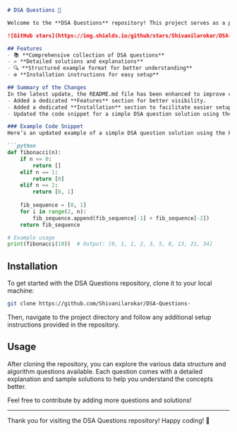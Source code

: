 ```markdown
# DSA Questions 🚀

Welcome to the **DSA Questions** repository! This project serves as a platform for developers and learners to practice and enhance their skills in Data Structures and Algorithms (DSA). This repository is designed to help you improve your understanding of various data structures and algorithms through a collection of questions and solutions.

![GitHub stars](https://img.shields.io/github/stars/Shivanilarokar/DSA-Questions-?style=social) ![Forks](https://img.shields.io/github/forks/Shivanilarokar/DSA-Questions-?style=social)

## Features
- 📚 **Comprehensive collection of DSA questions**
- ✍️ **Detailed solutions and explanations**
- 🔍 **Structured example format for better understanding**
- ⚙️ **Installation instructions for easy setup**

## Summary of the Changes
In the latest update, the README.md file has been enhanced to improve clarity and usability. Key changes include:
- Added a dedicated **Features** section for better visibility.
- Added a dedicated **Installation** section to facilitate easier setup.
- Updated the code snippet for a simple DSA question solution using the Fibonacci sequence for better clarity and performance.

### Example Code Snippet
Here’s an updated example of a simple DSA question solution using the Fibonacci sequence:

```python
def fibonacci(n):
    if n <= 0:
        return []
    elif n == 1:
        return [0]
    elif n == 2:
        return [0, 1]
    
    fib_sequence = [0, 1]
    for i in range(2, n):
        fib_sequence.append(fib_sequence[-1] + fib_sequence[-2])
    return fib_sequence

# Example usage
print(fibonacci(10))  # Output: [0, 1, 1, 2, 3, 5, 8, 13, 21, 34]
```

## Installation
To get started with the DSA Questions repository, clone it to your local machine:

```bash
git clone https://github.com/Shivanilarokar/DSA-Questions-
```

Then, navigate to the project directory and follow any additional setup instructions provided in the repository.

## Usage
After cloning the repository, you can explore the various data structure and algorithm questions available. Each question comes with a detailed explanation and sample solutions to help you understand the concepts better.

Feel free to contribute by adding more questions and solutions!

---

Thank you for visiting the DSA Questions repository! Happy coding! 🎉
```
